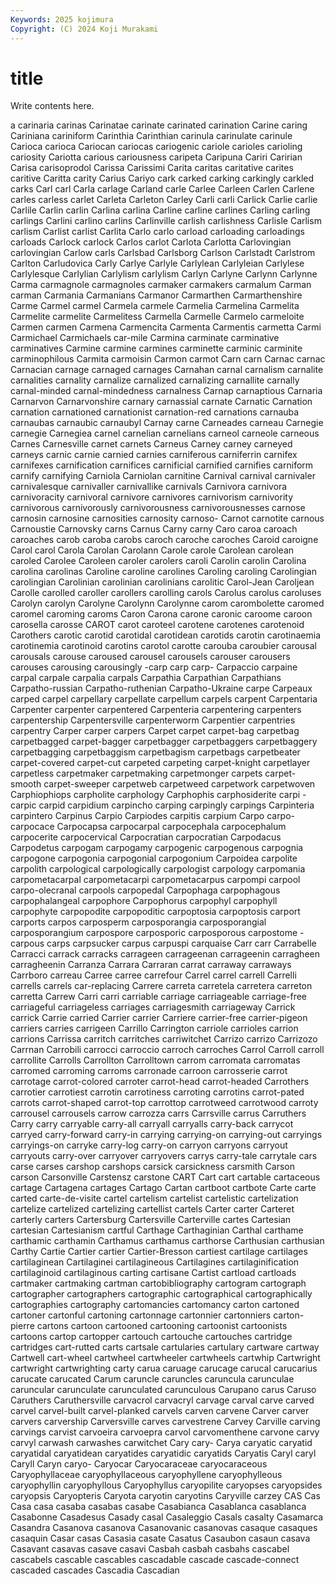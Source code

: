 ```yaml
---
Keywords: 2025 kojimura
Copyright: (C) 2024 Koji Murakami
---
```


# title

Write contents here.



a carinaria carinas Carinatae carinate carinated carination Carine
caring Cariniana cariniform Carinthia Carinthian carinula carinulate carinule Carioca carioca
Cariocan cariocas cariogenic cariole carioles carioling cariosity Cariotta carious cariousness
caripeta Caripuna Cariri Caririan Carisa carisoprodol Carissa Carissimi Carita caritas
caritative carites caritive Caritta carity Carius Cariyo cark carked carking
carkingly carkled carks Carl carl Carla carlage Carland carle Carlee
Carleen Carlen Carlene carles carless carlet Carleta Carleton Carley Carli
carli Carlick Carlie carlie Carlile Carlin carlin Carlina carlina Carline
carline carlines Carling carling carlings Carlini carlino carlins Carlinville carlish
carlishness Carlisle Carlism carlism Carlist carlist Carlita Carlo carlo carload
carloading carloadings carloads Carlock carlock Carlos carlot Carlota Carlotta Carlovingian
carlovingian Carlow carls Carlsbad Carlsborg Carlson Carlstadt Carlstrom Carlton Carludovica
Carly Carlye Carlyle Carlylean Carlyleian Carlylese Carlylesque Carlylian Carlylism carlylism
Carlyn Carlyne Carlynn Carlynne Carma carmagnole carmagnoles carmaker carmakers carmalum
Carman carman Carmania Carmanians Carmanor Carmarthen Carmarthenshire Carme Carmel carmel
Carmela carmele Carmelia Carmelina Carmelita Carmelite carmelite Carmelitess Carmella Carmelle
Carmelo carmeloite Carmen carmen Carmena Carmencita Carmenta Carmentis carmetta Carmi
Carmichael Carmichaels car-mile Carmina carminate carminative carminatives Carmine carmine carmines
carminette carminic carminite carminophilous Carmita carmoisin Carmon carmot Carn carn
Carnac carnac Carnacian carnage carnaged carnages Carnahan carnal carnalism carnalite
carnalities carnality carnalize carnalized carnalizing carnallite carnally carnal-minded carnal-mindedness carnalness
Carnap carnaptious Carnaria Carnarvon Carnarvonshire carnary carnassial carnate Carnatic Carnation
carnation carnationed carnationist carnation-red carnations carnauba carnaubas carnaubic carnaubyl Carnay
carne Carneades carneau Carnegie carnegie Carnegiea carnel carnelian carnelians carneol
carneole carneous Carnes Carnesville carnet carnets Carneus Carney carney carneyed
carneys carnic carnie carnied carnies carniferous carniferrin carnifex carnifexes carnification
carnifices carnificial carnified carnifies carniform carnify carnifying Carniola Carniolan carnitine
Carnival carnival carnivaler carnivalesque carnivaller carnivallike carnivals Carnivora carnivora carnivoracity
carnivoral carnivore carnivores carnivorism carnivority carnivorous carnivorously carnivorousness carnivorousnesses carnose
carnosin carnosine carnosities carnosity carnoso- Carnot carnotite carnous Carnoustie Carnovsky
carns Carnus Carny carny Caro caroa caroach caroaches carob caroba
carobs caroch caroche caroches Caroid caroigne Carol carol Carola Carolan
Carolann Carole carole Carolean carolean caroled Carolee Caroleen caroler carolers
caroli Carolin carolin Carolina carolina carolinas Caroline caroline carolines Caroling
caroling Carolingian carolingian Carolinian carolinian carolinians carolitic Carol-Jean Caroljean Carolle
carolled caroller carollers carolling carols Carolus carolus caroluses Carolyn carolyn
Carolyne Carolynn Carolynne carom carombolette caromed caromel caroming caroms Caron
Carona carone caronic caroome caroon carosella carosse CAROT carot caroteel
carotene carotenes carotenoid Carothers carotic carotid carotidal carotidean carotids carotin
carotinaemia carotinemia carotinoid carotins carotol carotte carouba caroubier carousal carousals
carouse caroused carousel carousels carouser carousers carouses carousing carousingly -carp
carp carp- Carpaccio carpaine carpal carpale carpalia carpals Carpathia Carpathian
Carpathians Carpatho-russian Carpatho-ruthenian Carpatho-Ukraine carpe Carpeaux carped carpel carpellary carpellate
carpellum carpels carpent Carpentaria Carpenter carpenter carpentered Carpenteria carpentering carpenters
carpentership Carpentersville carpenterworm Carpentier carpentries carpentry Carper carper carpers Carpet
carpet carpet-bag carpetbag carpetbagged carpet-bagger carpetbagger carpetbaggers carpetbaggery carpetbagging carpetbaggism
carpetbagism carpetbags carpetbeater carpet-covered carpet-cut carpeted carpeting carpet-knight carpetlayer carpetless
carpetmaker carpetmaking carpetmonger carpets carpet-smooth carpet-sweeper carpetweb carpetweed carpetwork carpetwoven
Carphiophiops carpholite carphology Carphophis carphosiderite carpi -carpic carpid carpidium carpincho
carping carpingly carpings Carpinteria carpintero Carpinus Carpio Carpiodes carpitis carpium
Carpo carpo- carpocace Carpocapsa carpocarpal carpocephala carpocephalum carpocerite carpocervical Carpocratian
carpocratian Carpodacus Carpodetus carpogam carpogamy carpogenic carpogenous carpognia carpogone carpogonia
carpogonial carpogonium Carpoidea carpolite carpolith carpological carpologically carpologist carpology carpomania
carpometacarpal carpometacarpi carpometacarpus carpompi carpool carpo-olecranal carpools carpopedal Carpophaga carpophagous
carpophalangeal carpophore Carpophorus carpophyl carpophyll carpophyte carpopodite carpopoditic carpoptosia carpoptosis
carport carports carpos carposperm carposporangia carposporangial carposporangium carpospore carposporic carposporous
carpostome -carpous carps carpsucker carpus carpuspi carquaise Carr carr Carrabelle
Carracci carrack carracks carrageen carrageenan carrageenin carragheen carragheenin Carranza Carrara
Carraran carrat carraway carraways Carrboro carreau Carree carree carrefour Carrel
carrel carrell Carrelli carrells carrels car-replacing Carrere carreta carretela carretera
carreton carretta Carrew Carri carri carriable carriage carriageable carriage-free carriageful
carriageless carriages carriagesmith carriageway Carrick carrick Carrie carried Carrier carrier
Carriere carrier-free carrier-pigeon carriers carries carrigeen Carrillo Carrington carriole carrioles
carrion carrions Carrissa carritch carritches carriwitchet Carrizo carrizo Carrizozo Carrnan
Carrobili carrocci carroccio carroch carroches Carrol Carroll carroll carrollite Carrolls
Carrollton Carrolltown carrom carromata carromatas carromed carroming carroms carronade carroon
carrosserie carrot carrotage carrot-colored carroter carrot-head carrot-headed Carrothers carrotier carrotiest
carrotin carrotiness carroting carrotins carrot-pated carrots carrot-shaped carrot-top carrottop carrotweed
carrotwood carroty carrousel carrousels carrow carrozza carrs Carrsville carrus Carruthers
Carry carry carryable carry-all carryall carryalls carry-back carrycot carryed carry-forward
carry-in carrying carrying-on carrying-out carryings carryings-on carryke carry-log carry-on carryon
carryons carryout carryouts carry-over carryover carryovers carrys carry-tale carrytale cars
carse carses carshop carshops carsick carsickness carsmith Carson carson Carsonville
Carstensz carstone CART Cart cart cartable cartaceous cartage Cartagena cartages
Cartago Cartan cartboot cartbote Carte carte carted carte-de-visite cartel cartelism
cartelist cartelistic cartelization cartelize cartelized cartelizing cartellist cartels Carter carter
Carteret carterly carters Cartersburg Cartersville Carterville cartes Cartesian cartesian Cartesianism
cartful Carthage Carthaginian Carthal carthame carthamic carthamin Carthamus carthamus carthorse
Carthusian carthusian Carthy Cartie Cartier cartier Cartier-Bresson cartiest cartilage cartilages
cartilaginean Cartilaginei cartilagineous Cartilagines cartilaginification cartilaginoid cartilaginous carting cartisane Cartist
cartload cartloads cartmaker cartmaking cartman cartobibliography cartogram cartograph cartographer cartographers
cartographic cartographical cartographically cartographies cartography cartomancies cartomancy carton cartoned cartoner
cartonful cartoning cartonnage cartonnier cartonniers carton-pierre cartons cartoon cartooned cartooning
cartoonist cartoonists cartoons cartop cartopper cartouch cartouche cartouches cartridge cartridges
cart-rutted carts cartsale cartularies cartulary cartware cartway Cartwell cart-wheel cartwheel
cartwheeler cartwheels cartwhip Cartwright cartwright cartwrighting carty carua caruage carucage
carucal carucarius carucate carucated Carum caruncle caruncles caruncula carunculae caruncular
carunculate carunculated carunculous Carupano carus Caruso Caruthers Caruthersville carvacrol carvacryl
carvage carval carve carved carvel carvel-built carvel-planked carvels carven carvene
Carver carver carvers carvership Carversville carves carvestrene Carvey Carville carving
carvings carvist carvoeira carvoepra carvol carvomenthene carvone carvy carvyl carwash
carwashes carwitchet Cary cary- Carya caryatic caryatid caryatidal caryatidean caryatides
caryatidic caryatids Caryatis Caryl caryl Caryll Caryn caryo- Caryocar Caryocaraceae
caryocaraceous Caryophyllaceae caryophyllaceous caryophyllene caryophylleous caryophyllin caryophyllous Caryophyllus caryopilite caryopses
caryopsides caryopsis Caryopteris Caryota caryotin caryotins Caryville carzey CAS Cas
Casa casa casaba casabas casabe Casabianca Casablanca casablanca Casabonne Casadesus
Casady casal Casaleggio Casals casalty Casamarca Casandra Casanova casanova Casanovanic
casanovas casaque casaques casaquin Casar casas Casasia casate Casatus Casaubon
casaun casava Casavant casavas casave casavi Casbah casbah casbahs cascabel
cascabels cascable cascables cascadable cascade cascade-connect cascaded cascades Cascadia Cascadian
